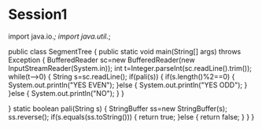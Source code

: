 # Session1
import java.io.*;
import java.util.*;

public class SegmentTree 
{
   public static void main(String[] args) throws Exception
   {
	  BufferedReader sc=new BufferedReader(new InputStreamReader(System.in));
	     int t=Integer.parseInt(sc.readLine().trim());
	     while(t-->0) {
	    	 String s=sc.readLine();
	    	 if(pali(s)) {
	    		 if(s.length()%2==0) {
	    			 System.out.println("YES EVEN");
	    		 }else {
	    			 System.out.println("YES ODD");
	    		 }
	    	 }else {
	    		 System.out.println("NO");
	    	 }
	     }
	      
	      
   }
   static boolean pali(String s) {
	   StringBuffer ss=new StringBuffer(s);
	   ss.reverse();
	   if(s.equals(ss.toString())) {
		   return true;
	   }else {
		   return false;
	   }
   }
}
